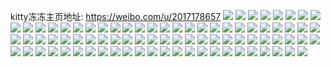 kitty冻冻主页地址: https://weibo.com/u/2017178657 
![](https://wx4.sinaimg.cn/mw2000/783bb421gy1h8dbh549eqj20u0140n1z.jpg) 
![](https://wx4.sinaimg.cn/mw2000/783bb421gy1h8alqky5pzj20st12e7h8.jpg) 
![](https://wx4.sinaimg.cn/mw2000/783bb421gy1h87yvcueqkj20u014e7dr.jpg) 
![](https://wx4.sinaimg.cn/mw2000/783bb421gy1h87yvdojjnj20u0140ahf.jpg) 
![](https://wx4.sinaimg.cn/mw2000/783bb421gy1h87yvesujnj20u014046g.jpg) 
![](https://wx4.sinaimg.cn/mw2000/783bb421gy1h87yva3ynoj20u0140wky.jpg) 
![](https://wx4.sinaimg.cn/mw2000/783bb421gy1h87yvb0a5wj20u0140dt0.jpg) 
![](https://wx4.sinaimg.cn/mw2000/783bb421gy1h87yvbtwfnj20u0140nae.jpg) 
![](https://wx4.sinaimg.cn/mw2000/783bb421gy1h87yvgu0q6j20u0140dnv.jpg) 
![](https://wx4.sinaimg.cn/mw2000/783bb421gy1h87yvfxgppj20u01400wl.jpg) 
![](https://wx4.sinaimg.cn/mw2000/783bb421gy1h7t5bqy4eaj20u00u0q9t.jpg) 
![](https://wx4.sinaimg.cn/mw2000/783bb421gy1h7t5bsaozoj20u00u0wlg.jpg) 
![](https://wx4.sinaimg.cn/mw2000/783bb421gy1h7t5brmjw8j20u00u0dma.jpg) 
![](https://wx4.sinaimg.cn/mw2000/783bb421gy1h7l2mxfutnj20u0140q8b.jpg) 
![](https://wx4.sinaimg.cn/mw2000/783bb421gy1h7l2mv3pwdj20u0140447.jpg) 
![](https://wx4.sinaimg.cn/mw2000/783bb421gy1h7l2mzxhozj20u014043b.jpg) 
![](https://wx4.sinaimg.cn/mw2000/783bb421gy1h7l2mvyitmj20u0140jwf.jpg) 
![](https://wx4.sinaimg.cn/mw2000/783bb421gy1h7l2n0r7gej20u0140afy.jpg) 
![](https://wx4.sinaimg.cn/mw2000/783bb421gy1h7l2mzb9bjj20u014043r.jpg) 
![](https://wx4.sinaimg.cn/mw2000/783bb421gy1h7l2myhx6pj20u0140jzf.jpg) 
![](https://wx4.sinaimg.cn/mw2000/783bb421gy1h7gonya20yj20u010kqcd.jpg) 
![](https://wx4.sinaimg.cn/mw2000/783bb421gy1h7goojwa7bj20u01su41v.jpg) 
![](https://wx4.sinaimg.cn/mw2000/783bb421gy1h7goo0mfpwj20u0140ai5.jpg) 
![](https://wx4.sinaimg.cn/mw2000/783bb421gy1h7goohbbf8j20u0140n81.jpg) 
![](https://wx4.sinaimg.cn/mw2000/783bb421gy1h7gooe3gctj20u01bndle.jpg) 
![](https://wx4.sinaimg.cn/mw2000/783bb421gy1h7goo33r6oj20u013zajh.jpg) 
![](https://wx4.sinaimg.cn/mw2000/783bb421gy1h7goo7kjjlj20u014gait.jpg) 
![](https://wx4.sinaimg.cn/mw2000/783bb421gy1h7gooaftg6j20u014040g.jpg) 
![](https://wx4.sinaimg.cn/mw2000/783bb421gy1h7bpncq6spj21400u0n62.jpg) 
![](https://wx4.sinaimg.cn/mw2000/783bb421gy1h5jidl3n8nj20oc0wg4au.jpg) 
![](https://wx4.sinaimg.cn/mw2000/783bb421gy1h5jidnowjoj21o0280npd.jpg) 
![](https://wx4.sinaimg.cn/mw2000/783bb421gy1h5jif6vg8cj225p2vkx6q.jpg) 
![](https://wx4.sinaimg.cn/mw2000/783bb421gy1h5jih9f1e6j22b232pu11.jpg) 
![](https://wx4.sinaimg.cn/mw2000/783bb421gy1h5jiitkjk6j215o20wnpd.jpg) 
![](https://wx4.sinaimg.cn/mw2000/783bb421gy1h5jijpe4fkj21o0280b2b.jpg) 
![](https://wx4.sinaimg.cn/mw2000/783bb421gy1h5jik9ry60j21ma38f1kz.jpg) 
![](https://wx4.sinaimg.cn/mw2000/783bb421gy1h5jiajeocvj21ma38fnpe.jpg) 
![](https://wx4.sinaimg.cn/mw2000/783bb421gy1h5jia5rxesj22qc3n54qt.jpg) 
![](https://wx4.sinaimg.cn/mw2000/783bb421gy1h5jim8m6zrj22ff38fx6s.jpg) 
![](https://wx4.sinaimg.cn/mw2000/783bb421gy1h5jinkvjfjj21mc38knpf.jpg) 
![](https://wx4.sinaimg.cn/mw2000/783bb421gy1h5jiolv2h8j22ff38fqv7.jpg) 
![](https://wx4.sinaimg.cn/mw2000/783bb421gy1h5jipnhcmnj21mb38jnpe.jpg) 
![](https://wx4.sinaimg.cn/mw2000/783bb421gy1h4d28jit84j20u00u0n27.jpg) 
![](https://wx4.sinaimg.cn/mw2000/783bb421gy1h4d28liq0ej20u013zds5.jpg) 
![](https://wx4.sinaimg.cn/mw2000/783bb421gy1h4d28jz5bpj20u00u0wif.jpg) 
![](https://wx4.sinaimg.cn/mw2000/783bb421gy1h4d28nii8kj20u0141ahq.jpg) 
![](https://wx4.sinaimg.cn/mw2000/783bb421gy1h4d28lzt76j20u01907a4.jpg) 
![](https://wx4.sinaimg.cn/mw2000/783bb421gy1h4d28mk1ruj20u0281gxy.jpg) 
![](https://wx4.sinaimg.cn/mw2000/783bb421gy1h4d28ix8htj20u01gik1r.jpg) 
![](https://wx4.sinaimg.cn/mw2000/783bb421gy1h4d28ksdbzj20u013yn8h.jpg) 
![](https://wx4.sinaimg.cn/mw2000/783bb421gy1h4d28n17mxj20u013yjz4.jpg) 
![](https://wx4.sinaimg.cn/mw2000/783bb421gy1h415ga0e2kj20u019849o.jpg) 
![](https://wx4.sinaimg.cn/mw2000/783bb421gy1h415gb17jrj20u0190h0i.jpg) 
![](https://wx4.sinaimg.cn/mw2000/783bb421gy1h415gbwk7bj217u0u07h3.jpg) 
![](https://wx4.sinaimg.cn/mw2000/783bb421gy1h415gcrn27j20u0140q9k.jpg) 
![](https://wx4.sinaimg.cn/mw2000/783bb421gy1h415g8juzhj20u0141jyx.jpg) 
![](https://wx4.sinaimg.cn/mw2000/783bb421gy1h415gdc6dtj20u0140agj.jpg) 
![](https://wx4.sinaimg.cn/mw2000/783bb421gy1h20sqyipb0j20u0141n5k.jpg) 
![](https://wx4.sinaimg.cn/mw2000/783bb421gy1h20sqzdla5j20u0141akl.jpg) 
![](https://wx4.sinaimg.cn/mw2000/783bb421gy1h20sr0kaifj20u01vjnga.jpg) 
![](https://wx4.sinaimg.cn/mw2000/783bb421gy1h20sr18mhsj20u014048c.jpg) 
![](https://wx4.sinaimg.cn/mw2000/783bb421gy1h20sr1tydvj20u01suwqr.jpg) 
![](https://wx4.sinaimg.cn/mw2000/783bb421gy1h20sr2cg70j20u01407ff.jpg) 
![](https://wx4.sinaimg.cn/mw2000/783bb421gy1h20sr2wzxuj20u0140wro.jpg) 
![](https://wx4.sinaimg.cn/mw2000/783bb421gy1h20sr3gubsj20u0140k11.jpg) 
![](https://wx4.sinaimg.cn/mw2000/783bb421gy1h20sqxnjxmj20u0140wnh.jpg) 
![](https://wx4.sinaimg.cn/mw2000/783bb421gy1h20sr3zec9j20u0140tjr.jpg) 
![](https://wx4.sinaimg.cn/mw2000/783bb421gy1h1xbwzqhjnj20u01407d8.jpg) 
![](https://wx4.sinaimg.cn/mw2000/783bb421gy1fvyt5cta4gj22c02c0e83.jpg) 
![](https://wx4.sinaimg.cn/mw2000/783bb421gy1fvyt5g2hflj22c02c0qv7.jpg) 
![](https://wx4.sinaimg.cn/mw2000/783bb421gy1fvyt5a8ueqj221b21b1ky.jpg) 
![](https://wx4.sinaimg.cn/mw2000/783bb421gy1fvyt56cq15j22c02c0hdv.jpg) 
![](https://wx4.sinaimg.cn/mw2000/783bb421gy1fvyt5jigkzj22c02c0e83.jpg) 
![](https://wx4.sinaimg.cn/mw2000/783bb421gy1fvyt5nfbhkj22c03407wj.jpg) 
![](https://wx4.sinaimg.cn/mw2000/783bb421gy1fvyt6h0djoj22c0340u0z.jpg) 
![](https://wx4.sinaimg.cn/mw2000/783bb421gy1fvyt5qq4n8j22c03404qr.jpg) 
![](https://wx4.sinaimg.cn/mw2000/783bb421gy1fvyt6kaf4ej22372sab2b.jpg) 
![](https://wx4.sinaimg.cn/mw2000/783bb421gy1frz5633xccj20zn0qowmo.jpg) 
![](https://wx4.sinaimg.cn/mw2000/783bb421gy1frz55lmuizj20zk0qowjw.jpg) 
![](https://wx4.sinaimg.cn/mw2000/783bb421gy1frz562btesj20zk0qoqak.jpg) 
![](https://wx4.sinaimg.cn/mw2000/783bb421gy1frz55n4w1xj20qo0zk117.jpg) 
![](https://wx4.sinaimg.cn/mw2000/783bb421gy1frz55om3euj20ql1aitdj.jpg) 
